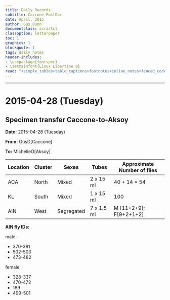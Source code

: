 ```yaml
---
title: Daily Records
subtitle: Caccone PostDoc
date: April, 2015
author: Gus Dunn
documentclass: scrartcl
classoption: letterpaper
toc: 1
graphics: 1
blockquote: 1
tags: daily notes
header-includes: 
- \usepackage{fontspec}
- \setmainfont{Linux Libertine O}
read: "+simple_tables+table_captions+footnotes+inline_notes+fenced_code_blocks+fenced_code_attributes+fancy_lists+definition_lists+superscript+subscript+tex_math_dollars"
...
```





------------------------------------------

# 2015-04-28 (Tuesday) #

## Specimen transfer Caccone-to-Aksoy ##


__Date:__ 2015-04-28 (Tuesday)

__From:__ GusD[Caccone]

__To:__ MichelleO[Aksoy]


| Location | Cluster |   Sexes    |   Tubes    | Approximate Number of flies |
| -------- | ------- | ---------- | ---------- | --------------------------- |
| ACA      | North   | Mixed      | 2 x 15 ml  | 40 + 14 = 54                |
| KL       | South   | Mixed      | 1 x 15 ml  | 100                         |
| AIN      | West    | Segregated | 7 x 1.5 ml | M [11+2+9]; F[9+2+1+2]      |


__AIN fly IDs:__ 

male:

- 370-381
- 502-503
- 473-482

female:

- 328-337
- 470-472
- 189
- 499-501

